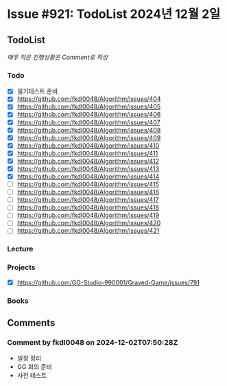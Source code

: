 # Issue #921: TodoList 2024년 12월 2일

## TodoList

*매우 작은 진행상황은 Comment로 작성*

### Todo  

- [x] 필기테스트 준비
- [x] https://github.com/fkdl0048/Algorithm/issues/404
- [x] https://github.com/fkdl0048/Algorithm/issues/405
- [x] https://github.com/fkdl0048/Algorithm/issues/406
- [x] https://github.com/fkdl0048/Algorithm/issues/407
- [x] https://github.com/fkdl0048/Algorithm/issues/408
- [x] https://github.com/fkdl0048/Algorithm/issues/409
- [x] https://github.com/fkdl0048/Algorithm/issues/410
- [x] https://github.com/fkdl0048/Algorithm/issues/411
- [x] https://github.com/fkdl0048/Algorithm/issues/412
- [x] https://github.com/fkdl0048/Algorithm/issues/413
- [x] https://github.com/fkdl0048/Algorithm/issues/414
- [ ] https://github.com/fkdl0048/Algorithm/issues/415
- [ ] https://github.com/fkdl0048/Algorithm/issues/416
- [ ] https://github.com/fkdl0048/Algorithm/issues/417
- [ ] https://github.com/fkdl0048/Algorithm/issues/418
- [ ] https://github.com/fkdl0048/Algorithm/issues/419
- [ ] https://github.com/fkdl0048/Algorithm/issues/420
- [ ] https://github.com/fkdl0048/Algorithm/issues/421

### Lecture

### Projects

- [x] https://github.com/GG-Studio-990001/Grayed-Game/issues/791

### Books


## Comments

### Comment by fkdl0048 on 2024-12-02T07:50:28Z

- 일정 정리
- GG 회의 준비
- 사전 테스트

